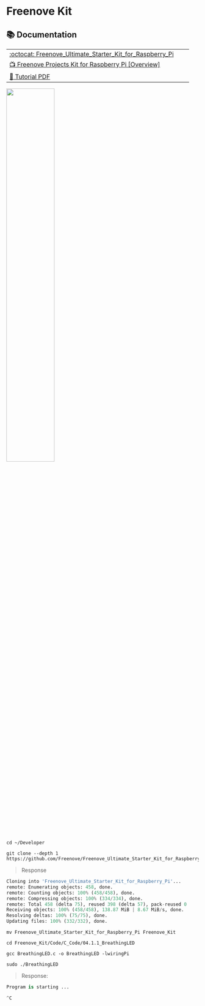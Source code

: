 # Freenove Kit

## :books: Documentation

| | | |
|-|-|-|
| [:octocat: Freenove_Ultimate_Starter_Kit_for_Raspberry_Pi](https://github.com/Freenove/Freenove_Ultimate_Starter_Kit_for_Raspberry_Pi) | | |
| [:tv: Freenove Projects Kit for Raspberry Pi [Overview]](https://www.youtube.com/watch?v=mx_lC_mLy8I) | | |
| [:blue_book: Tutorial PDF](docs/Tutorial-Freenove_Ultimate_sstarter_Kit_for_Raspberry_Pi.pdf) | | |

[<img src=https://github.com/Freenove/Freenove_Ultimate_Starter_Kit_for_Raspberry_Pi/blob/master/List_Ultimate_RPi_Kit.jpg width=50% height=50% > </img>](https://github.com/Freenove/Freenove_Ultimate_Starter_Kit_for_Raspberry_Pi/blob/master/List_Ultimate_RPi_Kit.jpg)


```
cd ~/Developer
```

```
git clone --depth 1 https://github.com/Freenove/Freenove_Ultimate_Starter_Kit_for_Raspberry_Pi.git
```
> Response
```python
Cloning into 'Freenove_Ultimate_Starter_Kit_for_Raspberry_Pi'...
remote: Enumerating objects: 458, done.
remote: Counting objects: 100% (458/458), done.
remote: Compressing objects: 100% (334/334), done.
remote: Total 458 (delta 75), reused 398 (delta 57), pack-reused 0
Receiving objects: 100% (458/458), 138.87 MiB | 8.67 MiB/s, done.
Resolving deltas: 100% (75/75), done.
Updating files: 100% (332/332), done.
```

```
mv Freenove_Ultimate_Starter_Kit_for_Raspberry_Pi Freenove_Kit
```

```
cd Freenove_Kit/Code/C_Code/04.1.1_BreathingLED
```

```
gcc BreathingLED.c -o BreathingLED -lwiringPi
```

```
sudo ./BreathingLED
```
> Response:
```python
Program is starting ... 

^C
```
